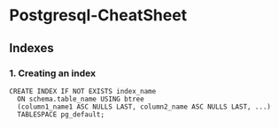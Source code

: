 # Postgresql-CheatSheet

## Indexes

### 1. Creating an index
```
CREATE INDEX IF NOT EXISTS index_name
  ON schema.table_name USING btree
  (column1_name1 ASC NULLS LAST, column2_name ASC NULLS LAST, ...)
  TABLESPACE pg_default;
```
